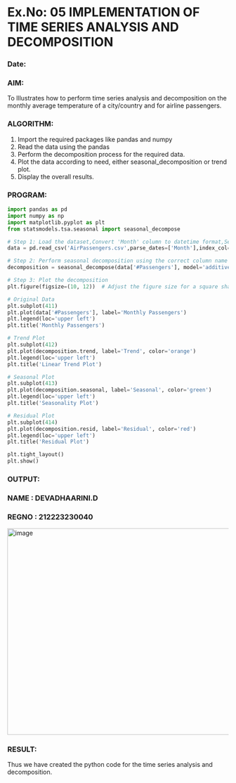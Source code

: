 # Ex.No: 05  IMPLEMENTATION OF TIME SERIES ANALYSIS AND DECOMPOSITION
### Date: 


### AIM:
To Illustrates how to perform time series analysis and decomposition on the monthly average temperature of a city/country and for airline passengers.

### ALGORITHM:
1. Import the required packages like pandas and numpy
2. Read the data using the pandas
3. Perform the decomposition process for the required data.
4. Plot the data according to need, either seasonal_decomposition or trend plot.
5. Display the overall results.

### PROGRAM:
```python
import pandas as pd
import numpy as np
import matplotlib.pyplot as plt
from statsmodels.tsa.seasonal import seasonal_decompose

# Step 1: Load the dataset,Convert 'Month' column to datetime format,Set it as index
data = pd.read_csv('AirPassengers.csv',parse_dates=['Month'],index_col='Month')

# Step 2: Perform seasonal decomposition using the correct column name
decomposition = seasonal_decompose(data['#Passengers'], model='additive',period=12)

# Step 3: Plot the decomposition
plt.figure(figsize=(10, 12))  # Adjust the figure size for a square shape

# Original Data
plt.subplot(411)
plt.plot(data['#Passengers'], label='Monthly Passengers')
plt.legend(loc='upper left')
plt.title('Monthly Passengers')

# Trend Plot
plt.subplot(412)
plt.plot(decomposition.trend, label='Trend', color='orange')
plt.legend(loc='upper left')
plt.title('Linear Trend Plot')

# Seasonal Plot
plt.subplot(413)
plt.plot(decomposition.seasonal, label='Seasonal', color='green')
plt.legend(loc='upper left')
plt.title('Seasonality Plot')

# Residual Plot
plt.subplot(414)
plt.plot(decomposition.resid, label='Residual', color='red')
plt.legend(loc='upper left')
plt.title('Residual Plot')

plt.tight_layout()
plt.show()
```

### OUTPUT:

### NAME : DEVADHAARINI.D
### REGNO : 212223230040

<img width="636" height="470" alt="image" src="https://github.com/user-attachments/assets/5527c05a-eae5-4f0d-8d15-5754081d0a58" />


### RESULT:
Thus we have created the python code for the time series analysis and decomposition.
